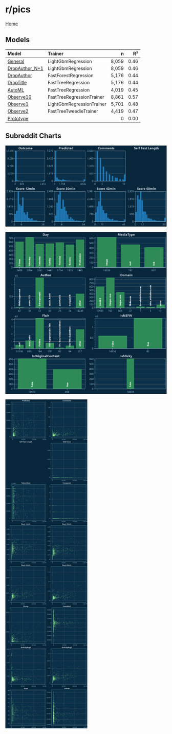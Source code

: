 # r/pics

[Home](../index.md)

## Models

|Model|Trainer|n|R²|
|:---|:---|---:|---:|
|[General](models/guess_pics_General.md)|LightGbmRegression|8,059|0.46|
|[DropAuthor_N+1](models/guess_pics_DropAuthor_N+1.md)|LightGbmRegression|8,059|0.46|
|[DropAuthor](models/guess_pics_DropAuthor.md)|FastForestRegression|5,176|0.44|
|[DropTitle](models/guess_pics_DropTitle.md)|FastTreeRegression|5,176|0.44|
|[AutoML](models/guess_pics_AutoML.md)|FastTreeRegression|4,019|0.45|
|[Observe10](models/guess_pics_Observe10.md)|FastTreeRegressionTrainer|8,861|0.57|
|[Observe1](models/guess_pics_Observe1.md)|LightGbmRegressionTrainer|5,701|0.48|
|[Observe2](models/guess_pics_Observe2.md)|FastTreeTweedieTrainer|4,419|0.47|
|[Prototype](models/guess_pics_Prototype.md)||0|0.00|

## Subreddit Charts

![r/pics Distributions](../images/guess_pics_Distributions.png "r/pics Distributions")

![r/pics Categorical](../images/guess_pics_Catagorical.png "r/pics Categorical")

![r/pics Correlation](../images/guess_pics_Correlations.png "r/pics Correlation")

